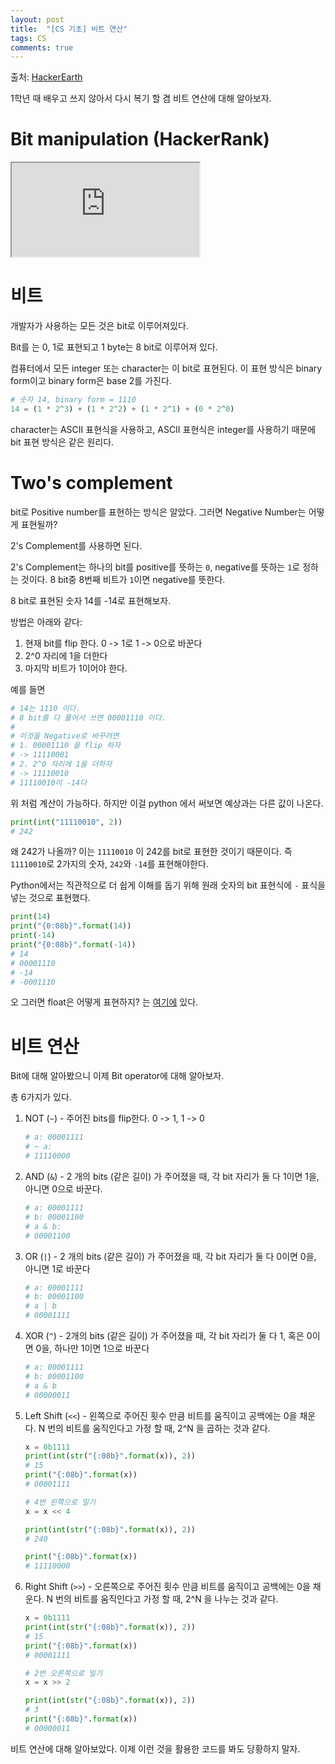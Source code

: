 ```yaml
---
layout: post
title:  "[CS 기초] 비트 연산"
tags: CS
comments: true
---
```

출처: [HackerEarth](https://www.hackerearth.com/practice/basic-programming/bit-manipulation/basics-of-bit-manipulation/tutorial/)

1학년 때 배우고 쓰지 않아서 다시 복기 할 겸 비트 연산에 대해 알아보자.

# Bit manipulation (HackerRank)
<!-- 16:9 aspect ratio -->
<div class="responsive-embed responsive-embed-16by9">
  <iframe class="responsive-embed-item" src="https://www.youtube-nocookie.com/embed/NLKQEOgBAnw"></iframe>
</div>

# 비트

개발자가 사용하는 모든 것은 bit로 이루어져있다.

Bit를 는 0, 1로 표현되고 1 byte는 8 bit로 이루어져 있다. 

컴퓨터에서 모든 integer 또는 character는 이 bit로 표현된다. 이 표현 방식은 binary form이고 binary form은 base 2를 가진다. 

```python
# 숫자 14, binary form = 1110
14 = (1 * 2^3) + (1 * 2^2) + (1 * 2^1) + (0 * 2^0)
```

character는 ASCII 표현식을 사용하고, ASCII 표현식은 integer를 사용하기 때문에 bit 표현 방식은 같은 원리다.

# Two's complement 

bit로 Positive number를 표현하는 방식은 알았다. 그러면 Negative Number는 어떻게 표현될까?

2's Complement를 사용하면 된다.

2's Complement는 하나의 bit를 positive를 뜻하는 `0`, negative를 뜻하는 `1`로 정하는 것이다. 8 bit중 8번째 비트가 `1`이면 negative를 뜻한다. 

8 bit로 표현된 숫자 14를 -14로 표현해보자.

방법은 아래와 같다:
1. 현재 bit를 flip 한다. 0 -> 1로 1 -> 0으로 바꾼다
2. 2^0 자리에 1을 더한다
3. 마지막 비트가 1이어야 한다.

예를 들면
```python
# 14는 1110 이다.
# 8 bit를 다 풀어서 쓰면 00001110 이다.
# 
# 이것을 Negative로 바꾸려면
# 1. 00001110 을 flip 하자
# -> 11110001
# 2. 2^0 자리에 1을 더하자
# -> 11110010 
# 11110010이 -14다
```

위 처럼 계산이 가능하다. 하지만 이걸 python 에서 써보면 예상과는 다른 값이 나온다. 

```python
print(int("11110010", 2))
# 242
```

왜 242가 나올까? 이는 `11110010` 이 242를 bit로 표현한 것이기 때문이다. 즉 `11110010`로 2가지의 숫자, `242`와 `-14`를 표현해야한다.  

Python에서는 직관적으로 더 쉽게 이해를 돕기 위해 원래 숫자의 bit 표현식에 `-` 표식을 넣는 것으로 표현했다.

```python
print(14)
print("{0:08b}".format(14))
print(-14)
print("{0:08b}".format(-14))
# 14
# 00001110
# -14
# -0001110
```

오 그러면 float은 어떻게 표현하지? 는 [여기에](http://cstl-csm.semo.edu/xzhang/Class%20Folder/CS280/Workbook_HTML/FLOATING_tut.htm) 있다.

# 비트 연산

Bit에 대해 알아봤으니 이제 Bit operator에 대해 알아보자.

총 6가지가 있다. 

1. NOT (`~`) - 주어진 bits를 flip한다. 0 -> 1, 1 -> 0
    ```python
    # a: 00001111
    # ~ a:
    # 11110000
    ```
2. AND (`&`) - 2 개의 bits (같은 길이) 가 주어졌을 때, 각 bit 자리가 둘 다 1이면 1을, 아니면 0으로 바꾼다. 
    ```python
    # a: 00001111
    # b: 00001100
    # a & b:
    # 00001100
    ```
3. OR (`|`) - 2 개의 bits (같은 길이) 가 주어졌을 때, 각 bit 자리가 둘 다 0이면 0을, 아니면 1로 바꾼다
    ```python
    # a: 00001111
    # b: 00001100
    # a | b
    # 00001111
    ```
4. XOR (`^`) - 2개의 bits (같은 길이) 가 주어졌을 때,
각 bit 자리가 둘 다 1, 혹은 0이면 0을, 하나만 1이면 1으로 바꾼다
    ```python
    # a: 00001111
    # b: 00001100
    # a & b
    # 00000011
    ```
5. Left Shift (`<<`) - 왼쪽으로 주어진 횟수 만큼 비트를 움직이고 공백에는 0을 채운다. N 번의 비트를 움직인다고 가정 할 때, 2^N 을 곱하는 것과 같다.
    ```python
    x = 0b1111
    print(int(str("{:08b}".format(x)), 2))
    # 15
    print("{:08b}".format(x))
    # 00001111

    # 4번 왼쪽으로 밀기
    x = x << 4

    print(int(str("{:08b}".format(x)), 2))
    # 240

    print("{:08b}".format(x))
    # 11110000 
    ```
6. Right Shift (`>>`) - 오른쪽으로 주어진 횟수 만큼 비트를 움직이고 공백에는 0을 채운다. N 번의 비트를 움직인다고 가정 할 때, 2^N 을 나누는 것과 같다.
    ```python
    x = 0b1111
    print(int(str("{:08b}".format(x)), 2))
    # 15
    print("{:08b}".format(x))
    # 00001111

    # 2번 오른쪽으로 밀기
    x = x >> 2
    
    print(int(str("{:08b}".format(x)), 2))
    # 3
    print("{:08b}".format(x))
    # 00000011
    ```

비트 연산에 대해 알아보았다. 이제 이런 것을 활용한 코드를 봐도 당황하지 말자. 